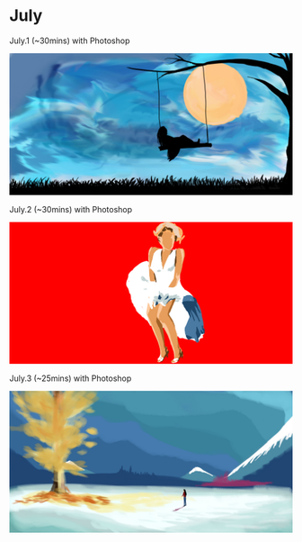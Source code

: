 # July

July.1 (~30mins) with Photoshop

![Ghost](1.jpg)

July.2 (~30mins) with Photoshop

![Wind](2.jpg)

July.3 (~25mins) with Photoshop

![Fire](3.jpg)

